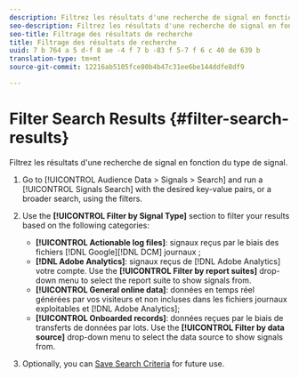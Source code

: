 ```yaml
---
description: Filtrez les résultats d'une recherche de signal en fonction du type de signal.
seo-description: Filtrez les résultats d'une recherche de signal en fonction du type de signal.
seo-title: Filtrage des résultats de recherche
title: Filtrage des résultats de recherche
uuid: 7 b 764 a 5 d-f 8 ae -4 f 7 b -83 f 5-7 f 6 c 40 de 639 b
translation-type: tm+mt
source-git-commit: 12216ab5105fce80b4b47c31ee6be144ddfe8df9

---
```



# Filter Search Results {#filter-search-results}

Filtrez les résultats d&#39;une recherche de signal en fonction du type de signal.

1. Go to [!UICONTROL Audience Data > Signals > Search] and run a [!UICONTROL Signals Search] with the desired key-value pairs, or a broader search, using the filters.
1. Use the **[!UICONTROL Filter by Signal Type]** section to filter your results based on the following categories:

   * **[!UICONTROL Actionable log files]**: signaux reçus par le biais des fichiers [!DNL Google][!DNL DCM] journaux ;
   * **[!DNL Adobe Analytics]**: signaux reçus de [!DNL Adobe Analytics] votre compte. Use the **[!UICONTROL Filter by report suites]** drop-down menu to select the report suite to show signals from.
   * **[!UICONTROL General online data]**: données en temps réel générées par vos visiteurs et non incluses dans les fichiers journaux exploitables et [!DNL Adobe Analytics];
   * **[!UICONTROL Onboarded records]**: données reçues par le biais de transferts de données par lots. Use the **[!UICONTROL Filter by data source]** drop-down menu to select the data source to show signals from.

1. Optionally, you can [Save Search Criteria](../../../features/data-explorer/data-explorer-signals-search/data-explorer-save-search.md) for future use.

